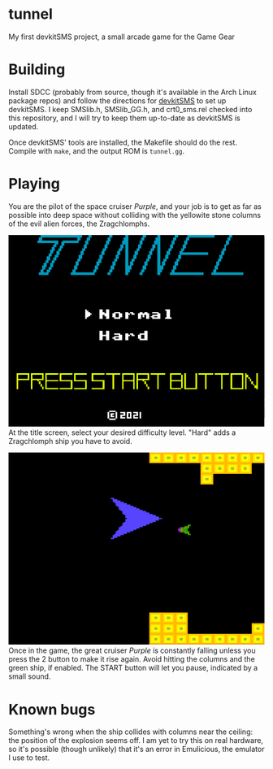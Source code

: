 # tunnel
My first devkitSMS project, a small arcade game for the Game Gear

# Building
Install SDCC (probably from source, though it's available in the Arch
Linux package repos) and follow the directions for
[devkitSMS](https://github.com/sverx/devkitSMS) to set up devkitSMS. I
keep SMSlib.h, SMSlib\_GG.h, and crt0\_sms.rel checked into this
repository, and I will try to keep them up-to-date as devkitSMS is
updated.

Once devkitSMS' tools are installed, the Makefile should do the
rest. Compile with `make`, and the output ROM is `tunnel.gg`.

# Playing
You are the pilot of the space cruiser *Purple*, and your job is to
get as far as possible into deep space without colliding with the
yellowite stone columns of the evil alien forces, the Zragchlomphs.

![Title screen](title_screen.png)
At the title screen, select your desired difficulty level. "Hard" adds
a Zragchlomph ship you have to avoid.

![Gameplay in hard mode](hard_mode.png)
Once in the game, the great cruiser *Purple* is constantly falling
unless you press the 2 button to make it rise again. Avoid hitting the
columns and the green ship, if enabled. The START button will let you
pause, indicated by a small sound.

# Known bugs
Something's wrong when the ship collides with columns near the
ceiling: the position of the explosion seems off. I am yet to try this
on real hardware, so it's possible (though unlikely) that it's an
error in Emulicious, the emulator I use to test.

